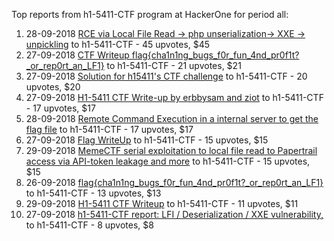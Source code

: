 Top reports from h1-5411-CTF program at HackerOne for period all:

1. 28-09-2018 [RCE via Local File Read -\> php unserialization-\> XXE -\> unpickling](https://hackerone.com/reports/415501) to h1-5411-CTF - 45 upvotes, $45
2. 27-09-2018 [CTF Writeup flag{cha1n1ng_bugs_f0r_fun_4nd_pr0f1t?_or_rep0rt_an_LF1}](https://hackerone.com/reports/415275) to h1-5411-CTF - 21 upvotes, $21
3. 27-09-2018 [Solution for h15411's CTF challenge](https://hackerone.com/reports/415222) to h1-5411-CTF - 20 upvotes, $20
4. 27-09-2018 [H1-5411 CTF Write-up by erbbysam and ziot](https://hackerone.com/reports/415137) to h1-5411-CTF - 17 upvotes, $17
5. 28-09-2018 [Remote Command Execution in a internal server to get the flag file](https://hackerone.com/reports/415682) to h1-5411-CTF - 17 upvotes, $17
6. 27-09-2018 [Flag WriteUp](https://hackerone.com/reports/415202) to h1-5411-CTF - 15 upvotes, $15
7. 29-09-2018 [MemeCTF serial exploitation to local file read to Papertrail access via API-token leakage and more](https://hackerone.com/reports/416123) to h1-5411-CTF - 15 upvotes, $15
8. 26-09-2018 [flag{cha1n1ng_bugs_f0r_fun_4nd_pr0f1t?_or_rep0rt_an_LF1}](https://hackerone.com/reports/415092) to h1-5411-CTF - 13 upvotes, $13
9. 29-09-2018 [H1-5411 CTF Writeup](https://hackerone.com/reports/416004) to h1-5411-CTF - 11 upvotes, $11
10. 27-09-2018 [h1-5411-CTF report: LFI / Deserialization / XXE vulnerability, ](https://hackerone.com/reports/415233) to h1-5411-CTF - 8 upvotes, $8
